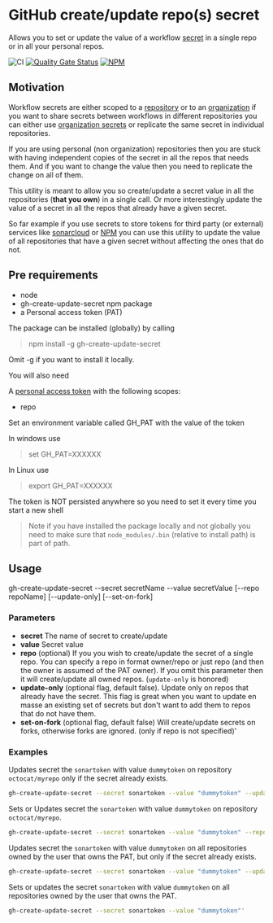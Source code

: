 # GitHub create/update repo(s) secret

Allows you to set or update the value of a workflow [secret](https://docs.github.com/en/actions/configuring-and-managing-workflows/creating-and-storing-encrypted-secrets) in a single repo or in all your personal repos.

![CI](https://github.com/tspascoal/gh-create-update-secret/workflows/CI/badge.svg) [![Quality Gate Status](https://sonarcloud.io/api/project_badges/measure?project=gh-create-update-secret&metric=alert_status)](https://sonarcloud.io/dashboard?id=gh-create-update-secret) [![NPM](https://img.shields.io/npm/v/gh-create-update-secret)](https://www.npmjs.com/package/gh-create-update-secret)

## Motivation

Workflow secrets are either scoped to a [repository](https://docs.github.com/en/github/creating-cloning-and-archiving-repositories/about-repositories) or to an [organization](https://docs.github.com/en/github/setting-up-and-managing-organizations-and-teams/about-organizations) if you want to share secrets between workflows in different repositories you can either use [organization secrets](https://docs.github.com/en/actions/configuring-and-managing-workflows/creating-and-storing-encrypted-secrets#creating-encrypted-secrets-for-an-organization) or replicate the same secret in individual repositories.

If you are using personal (non organization) repositories then you are stuck with having independent copies of the secret in all the repos that needs them. And if you want to change the value then you need to replicate the change on all of them.

This utility is meant to allow you so create/update a secret value in all the repositories (**that you own**) in a single call. Or more interestingly update the value of a secret in all the repos that already have a given secret.

So far example if you use secrets to store tokens for third party (or external) services like [sonarcloud](http://sonarcloud.com/) or [NPM](https://www.npmjs.com/) you can use this utility to update the value of all repositories that have a given secret without affecting the ones that do not.

## Pre requirements

* node
* gh-create-update-secret npm package
* a Personal access token (PAT)

The package can be installed (globally) by calling

> npm install -g gh-create-update-secret

Omit -g if you want to install it locally.

You will also need

A [personal access token](https://docs.github.com/en/github/authenticating-to-github/creating-a-personal-access-token#creating-a-token) with the following scopes:

* repo

Set an environment variable called GH_PAT with the value of the token

In windows use
> set GH_PAT=XXXXXX

In Linux use
> export GH_PAT=XXXXXX

The token is NOT persisted anywhere so you need to set it every time you start a new shell

> Note if you have installed the package locally and not globally you need to make sure that `node_modules/.bin` (relative to install path) is part of path.

## Usage

gh-create-update-secret --secret secretName --value secretValue [--repo repoName] [--update-only] [--set-on-fork]

### Parameters

* **secret** The name of secret to create/update
* **value** Secret value
* **repo** (optional) If you you wish to create/update the secret of a single repo. You can specify a repo in format owner/repo or just repo (and then the owner is assumed of the PAT owner). If you omit this parameter then it will create/update all owned repos. (`update-only` is honored)
* **update-only** (optional flag, default false). Update only on repos that already have the secret. This flag is great when you want to update en masse an existing set of secrets but don't want to add them to repos that do not have them.
* **set-on-fork** (optional flag, default false) Will create/update secrets on forks, otherwise forks are ignored. (only if repo is not specified)'

### Examples

Updates secret the `sonartoken` with value `dummytoken` on repository `octocat/myrepo` only if the secret already exists.

```sh
gh-create-update-secret --secret sonartoken --value "dummytoken" --update-only --repo octocat/myrepo
```
Sets or Updates secret the `sonartoken` with value `dummytoken` on repository `octocat/myrepo`.

```sh
gh-create-update-secret --secret sonartoken --value "dummytoken" --repo octocat/myrepo
```

Updates secret the `sonartoken` with value `dummytoken` on all repositories owned by the user that owns the PAT, but only if the secret already exists.

```sh
gh-create-update-secret --secret sonartoken --value "dummytoken" --update-only
```

Sets or updates the secret `sonartoken` with value `dummytoken` on all repositories owned by the user that owns the PAT.

```sh
gh-create-update-secret --secret sonartoken --value "dummytoken"'
```
